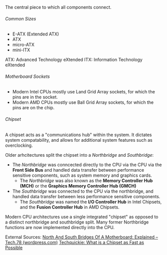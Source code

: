 The central piece to which all components connect.

###### Common Sizes
- E-ATX (Extended ATX)
- ATX
- micro-ATX
- mini-ITX

ATX: Advanced Technology eXtended
ITX: Information Technology eXtended

###### Motherboard Sockets
- Modern Intel CPUs mostly use Land Grid Array sockets, for which the pins are in the socket.
- Modern AMD CPUs mostly use Ball Grid Array sockets, for which the pins are on the chip.

###### Chipset
A chipset acts as a "communications hub" within the system. It dictates system compatability, and allows for additional system features such as overclocking.

Older arhcitectures split the chipset into a *Northbridge* and *Southbridge*:
- The *Northbridge*  was conncected directly to the CPU via the CPU via the **Front Side Bus** and handled data transfer between performance sensitive components, such as system memory and graphics cards.
	- The *Northbridge* was also known as the **Memory Controller Hub (MCH)** or the **Graphics Memory Controller Hub (GMCH)**
- The *Southbridge* was connected to the CPU via the northbridge, and handled data transfer between less performance sensitive components.
	- The *Southbridge* was named the **I/O Controller Hub** in Intel Chipsets, and the **Fusion Controller Hub** in AMD Chipsets.

Modern CPU architectures use a single integrated "chipset" as opposed to a distinct northbridge and southbridge split. Many former Northbridge functions are now implemented directly into the CPU.

External Sources:
[North And South Bridges Of A Motherboard: Explained – Tech.78 (wordpress.com)](https://srgtech78.wordpress.com/2019/01/25/north-and-south-bridges-of-a-motherboard-explained/)
[Techquickie: What is a Chipset as Fast as Possible](https://www.youtube.com/watch?v=8gfA3H5XTAE)